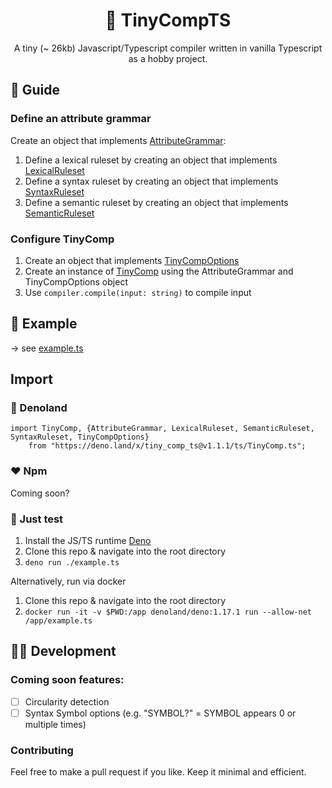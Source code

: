 

<div align="center"> 
<h1>🤖 TinyCompTS</h1>

A tiny (~ 26kb) Javascript/Typescript compiler written in vanilla Typescript as a hobby project.
</div>

## 📖 Guide

### Define an attribute grammar

Create an object that implements [AttributeGrammar](/ts/attributeGrammar/attributeGrammar.ts):

1. Define a lexical ruleset by creating an object that implements [LexicalRuleset](/ts/attributeGrammar/lexicalRuleset.ts)
2. Define a syntax ruleset by creating an object that implements [SyntaxRuleset](/ts/attributeGrammar/syntaxRuleset.ts)
3. Define a semantic ruleset by creating an object that implements [SemanticRuleset](/ts/attributeGrammar/semanticRuleset.ts)

### Configure TinyComp

1. Create an object that implements [TinyCompOptions](/ts/TinyComp.ts)
2. Create an instance of [TinyComp](/ts/TinyComp.ts) using the AttributeGrammar and TinyCompOptions object
3. Use `compiler.compile(input: string)` to compile input

## 📔 Example 

→ see [example.ts](/example.ts)

## Import

### 🦖 Denoland

```
import TinyComp, {AttributeGrammar, LexicalRuleset, SemanticRuleset, SyntaxRuleset, TinyCompOptions} 
    from "https://deno.land/x/tiny_comp_ts@v1.1.1/ts/TinyComp.ts";
```

### ❤️ Npm

Coming soon?

### 🧪 Just test

1. Install the JS/TS runtime [Deno](https://deno.land/)
2. Clone this repo & navigate into the root directory
3. ```deno run ./example.ts```

Alternatively, run via docker

1. Clone this repo & navigate into the root directory
2. ```docker run -it -v $PWD:/app denoland/deno:1.17.1 run --allow-net /app/example.ts```

## 👨‍💻 Development

### Coming soon features:

- [ ] Circularity detection
- [ ] Syntax Symbol options (e.g. "SYMBOL?" = SYMBOL appears 0 or multiple times)

### Contributing

Feel free to make a pull request if you like. Keep it minimal and efficient.
